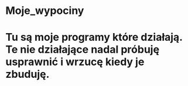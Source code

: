 # Moje_wypociny
# Tu są moje programy które działają. Te nie działające nadal próbuję usprawnić i wrzucę kiedy je zbuduję.
